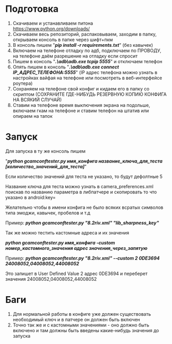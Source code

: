 # Подготовка
1) Скачиваем и устанавливаем питона
https://www.python.org/downloads/
2) Скачиваем весь репозиторий, распаковываем, заходим в папку, открываем консоль в папке через шифт+пкм
3) В консоль пишем "***pip install -r requirements.txt***" (без кавычек)
4) Включаем на телефоне отладку по адб, подключаем по ПРОВОДУ, на телефоне даём разрешение на отладку если спросит
5) Пишем в консоль "***.\adb\adb.exe tcpip 5555***" и отключаем телефон
6) Опять пишем в консоль "***.\adb\adb.exe connect IP_АДРЕС_ТЕЛЕФОНА:5555***" (IP адрес телефона можно узнать в настройках вайфая на телефоне или посмотреть в веб-интерфейсе роутера)
7) Сохраняем на телефоне свой конфиг и кидаем его в папку со скриптом (СОХРАНИТЕ ГДЕ-НИБУДЬ РЕЗЕРВНУЮ КОПИЮ КОНФИГА НА ВСЯКИЙ СЛУЧАЙ)
8) Ставим на телефоне время выключения экрана на подольше, включаем гкам на телефоне и ставим телефон на штатив или опираем на тапок
# Запуск
Для запуска в ту же консоль пишем

"***python gcamconftester.py имя_конфига название_ключа_для_теста [количество_значений_для_теста]***"

Если количество значений для теста не указано, то будут дефолтные 5

Название ключа для теста можно узнать в camera_preferences.xml поискав по названию параметра в либпатчере и скопировать то что указано в android:key=

Желательно чтобы в имени конфига не было всяких всратых символов типа эмоджи, кавычек, пробелов и т.д

Пример: 
***python gcamconftester.py "8.2riv.xml" "lib_sharpness_key"***

Так же можно тестить кастомные адреса и их значения

***python gcamconftester.py имя_конфига -custom номер_кастомного_значения адрес значения_через_запятую***

Пример:
***python gcamconftester.py "8.2riv.xml" --custom 2 0DE3694 24008052,04008052,44008052***

Это запишет в User Defined Value 2 адрес 0DE3694 и переберет значения 24008052,04008052,44008052

# Баги
1) Для нормальной работы в конфиге уже должен существовать необходимый ключ и в патчере он должен быть включен
2) Точно так же и с кастомными значениями - оно должно быть включено и там должны быть введены какие-нибудь значения до запуска
